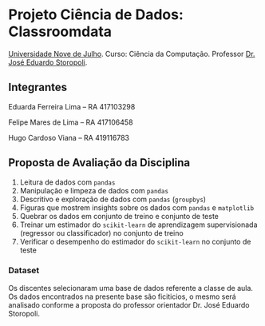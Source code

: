 # Projeto Ciência de Dados: Classroomdata

[Universidade Nove de Julho](https://www.uninove.br/).
Curso: Ciência da Computação. 
Professor [Dr. José Eduardo Storopoli](storopoli.io). 

## Integrantes

Eduarda Ferreira Lima – RA 417103298

Felipe Mares de Lima – RA 417106458

Hugo Cardoso Viana – RA 419116783

## Proposta de Avaliação da Disciplina

1. Leitura de dados com `pandas`
2. Manipulação e limpeza de dados com `pandas`
3. Descritivo e exploração de dados com `pandas` (`groupbys`)
4. Figuras que mostrem insights sobre os dados com `pandas` e `matplotlib`
5. Quebrar os dados em conjunto de treino e conjunto de teste
6. Treinar um estimador do `scikit-learn` de aprendizagem supervisionada (regressor ou classificador) no conjunto de treino
7. Verificar o desempenho do estimador do `scikit-learn` no conjunto de teste

### Dataset 

Os discentes selecionaram uma base de dados referente a classe de aula. Os dados encontrados na presente base são ficiticios, o mesmo será analisado conforme a proposta do professor orientador Dr. José Eduardo Storopoli. 
